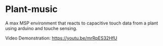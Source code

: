 # Plant-music
A max MSP environment that reacts to capacitive touch data from a plant using arduino and touche sensing.

Video Demonstration: https://youtu.be/mrRpES32HfU
